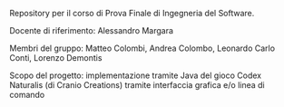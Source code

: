 Repository per il corso di Prova Finale di Ingegneria del Software.

Docente di riferimento: Alessandro Margara

Membri del gruppo: Matteo Colombi, Andrea Colombo, Leonardo Carlo Conti, Lorenzo Demontis

Scopo del progetto: implementazione tramite Java del gioco Codex Naturalis (di Cranio Creations) tramite interfaccia grafica e/o linea di comando
